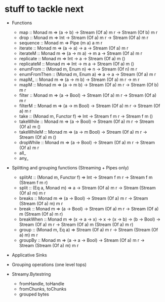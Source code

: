 # stuff to tackle next

- Functions
    - map :: Monad m => (a -> b) -> Stream (Of a) m r -> Stream (Of b) m r 
    - drop :: Monad m => Int -> Stream (Of a) m r -> Stream (Of a) m r
    - sequence :: Monad m => Pipe (m a) a m r
    - iterate :: Monad m => (a -> a) -> a -> Stream (Of a) m r 
    - iterateM :: Monad m => (a -> m a) -> m a -> Stream (Of a) m r
    - replicate :: Monad m => Int -> a -> Stream (Of a) m ()
    - replicateM :: Monad m => Int -> m a -> Stream (Of a) m ()
    - enumFrom :: (Monad m, Enum n) => n -> Stream (Of n) m r
    - enumFromThen :: (Monad m, Enum a) => a -> a -> Stream (Of a) m r
    - mapM_ :: Monad m => (a -> m b) -> Stream (Of a) m r -> m r
    - mapM :: Monad m => (a -> m b) -> Stream (Of a) m r -> Stream (Of b) m r
    - filter :: Monad m => (a -> Bool) -> Stream (Of a) m r -> Stream (Of a) m r
    - filterM :: Monad m => (a -> m Bool) -> Stream (Of a) m r -> Stream (Of a) m r
    - take :: (Monad m, Functor f) => Int -> Stream f m r -> Stream f m () 
    - takeWhile :: Monad m => (a -> Bool) -> Stream (Of a) m r -> Stream (Of a) m ()
    - takeWhileM :: Monad m => (a -> m Bool) -> Stream (Of a) m r -> Stream (Of a) m ()
    - dropWhile :: Monad m => (a -> Bool) -> Stream (Of a) m r -> Stream (Of a) m r
    - all_
    - any_

- Splitting and grouping functions (Streaming + Pipes only)
    - splitAt :: (Monad m, Functor f) => Int -> Stream f m r -> Stream f m (Stream f m r)
    - split :: (Eq a, Monad m) => a -> Stream (Of a) m r -> Stream (Stream (Of a) m) m r
    - breaks :: Monad m => (a -> Bool) -> Stream (Of a) m r -> Stream (Stream (Of a) m) m r
    - break :: Monad m => (a -> Bool) -> Stream (Of a) m r -> Stream (Of a) m (Stream (Of a) m r)
    - breakWhen :: Monad m => (x -> a -> x) -> x -> (x -> b) -> (b -> Bool) -> Stream (Of a) m r -> Stream (Of a) m (Stream (Of a) m r)
    - group :: (Monad m, Eq a) => Stream (Of a) m r -> Stream (Stream (Of a) m) m r
    - groupBy :: Monad m => (a -> a -> Bool) -> Stream (Of a) m r -> Stream (Stream (Of a) m) m r

- Applicative Sinks

- Grouping operations (one level tops)

- Streamy.Bytestring
    - fromHandle, toHandle
    - fromChunks, toChunks
    - grouped bytes
    
